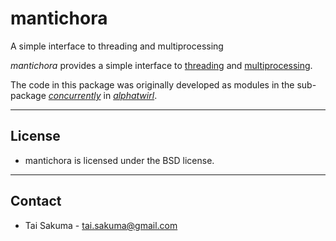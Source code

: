 
# mantichora

A simple interface to threading and multiprocessing

_mantichora_ provides a simple interface to
[threading](https://docs.python.org/3/library/threading.html) and
[multiprocessing](https://docs.python.org/3/library/multiprocessing.html).

The code in this package was originally developed as modules in the
sub-package
[_concurrently_](https://github.com/alphatwirl/alphatwirl/tree/v0.23.2/alphatwirl/concurrently)
in [_alphatwirl_](https://github.com/alphatwirl/alphatwirl).

*****

## License

- mantichora is licensed under the BSD license.

*****

## Contact

- Tai Sakuma - tai.sakuma@gmail.com

